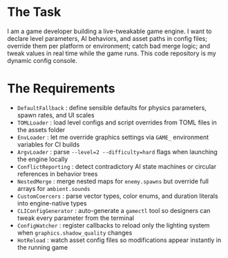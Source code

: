 # The Task

I am a game developer building a live-tweakable game engine. I want to declare level parameters, AI behaviors, and asset paths in config files; override them per platform or environment; catch bad merge logic; and tweak values in real time while the game runs. This code repository is my dynamic config console.

# The Requirements

* `DefaultFallback` : define sensible defaults for physics parameters, spawn rates, and UI scales
* `TOMLLoader` : load level configs and script overrides from TOML files in the assets folder
* `EnvLoader` : let me override graphics settings via `GAME_` environment variables for CI builds
* `ArgvLoader` : parse `--level=2 --difficulty=hard` flags when launching the engine locally
* `ConflictReporting` : detect contradictory AI state machines or circular references in behavior trees
* `NestedMerge` : merge nested maps for `enemy.spawns` but override full arrays for `ambient.sounds`
* `CustomCoercers` : parse vector types, color enums, and duration literals into engine-native types
* `CLIConfigGenerator` : auto-generate a `gamectl` tool so designers can tweak every parameter from the terminal
* `ConfigWatcher` : register callbacks to reload only the lighting system when `graphics.shadow_quality` changes
* `HotReload` : watch asset config files so modifications appear instantly in the running game
